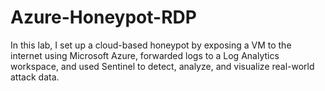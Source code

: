 # Azure-Honeypot-RDP
In this lab, I set up a cloud-based honeypot by exposing a VM to the internet using Microsoft Azure, forwarded logs to a Log Analytics workspace, and used Sentinel to detect, analyze, and visualize real-world attack data.
